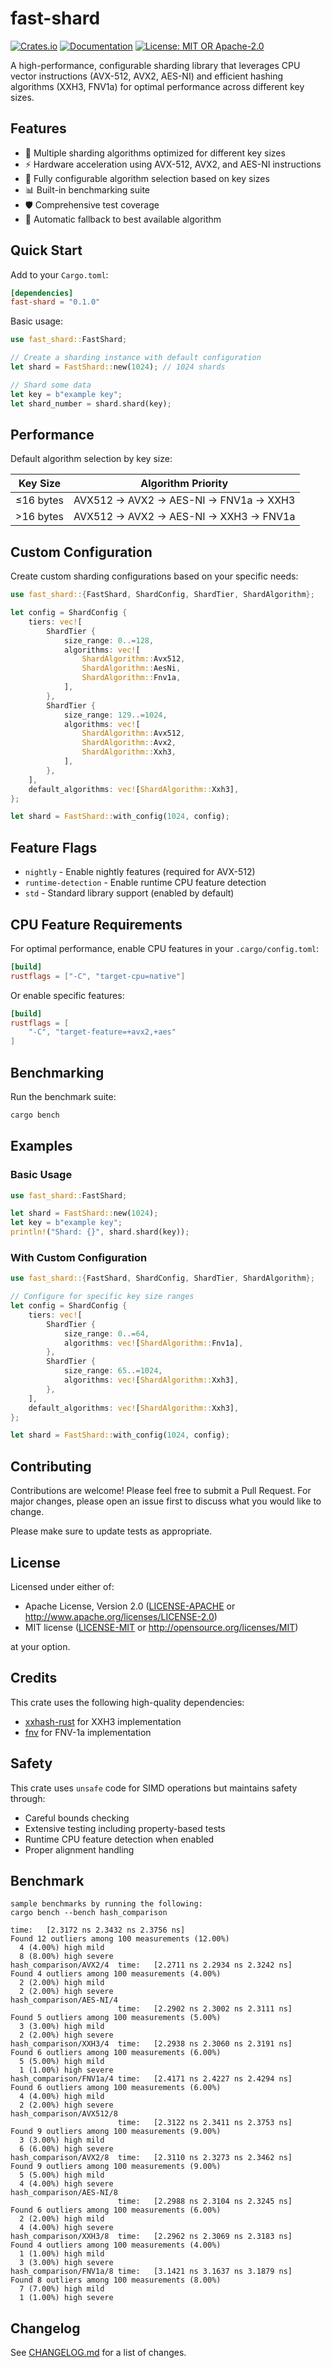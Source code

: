 # fast-shard

[![Crates.io](https://img.shields.io/crates/v/fast-shard.svg)](https://crates.io/crates/fast-shard)
[![Documentation](https://docs.rs/fast-shard/badge.svg)](https://docs.rs/fast-shard)
[![License: MIT OR Apache-2.0](https://img.shields.io/badge/License-MIT%20OR%20Apache--2.0-blue.svg)](LICENSE)

A high-performance, configurable sharding library that leverages CPU vector instructions (AVX-512, AVX2, AES-NI) and efficient hashing algorithms (XXH3, FNV1a) for optimal performance across different key sizes.

## Features

- 🚀 Multiple sharding algorithms optimized for different key sizes
- ⚡ Hardware acceleration using AVX-512, AVX2, and AES-NI instructions
- 🔧 Fully configurable algorithm selection based on key sizes
- 📊 Built-in benchmarking suite
- 🛡️ Comprehensive test coverage
- 🔄 Automatic fallback to best available algorithm

## Quick Start

Add to your `Cargo.toml`:
```toml
[dependencies]
fast-shard = "0.1.0"
```

Basic usage:
```rust
use fast_shard::FastShard;

// Create a sharding instance with default configuration
let shard = FastShard::new(1024); // 1024 shards

// Shard some data
let key = b"example key";
let shard_number = shard.shard(key);
```

## Performance

Default algorithm selection by key size:

| Key Size    | Algorithm Priority                           |
|------------|---------------------------------------------|
| ≤16 bytes  | AVX512 → AVX2 → AES-NI → FNV1a → XXH3      |
| >16 bytes  | AVX512 → AVX2 → AES-NI → XXH3 → FNV1a      |

## Custom Configuration

Create custom sharding configurations based on your specific needs:

```rust
use fast_shard::{FastShard, ShardConfig, ShardTier, ShardAlgorithm};

let config = ShardConfig {
    tiers: vec![
        ShardTier {
            size_range: 0..=128,
            algorithms: vec![
                ShardAlgorithm::Avx512,
                ShardAlgorithm::AesNi,
                ShardAlgorithm::Fnv1a,
            ],
        },
        ShardTier {
            size_range: 129..=1024,
            algorithms: vec![
                ShardAlgorithm::Avx512,
                ShardAlgorithm::Avx2,
                ShardAlgorithm::Xxh3,
            ],
        },
    ],
    default_algorithms: vec![ShardAlgorithm::Xxh3],
};

let shard = FastShard::with_config(1024, config);
```

## Feature Flags

- `nightly` - Enable nightly features (required for AVX-512)
- `runtime-detection` - Enable runtime CPU feature detection
- `std` - Standard library support (enabled by default)

## CPU Feature Requirements

For optimal performance, enable CPU features in your `.cargo/config.toml`:

```toml
[build]
rustflags = ["-C", "target-cpu=native"]
```

Or enable specific features:
```toml
[build]
rustflags = [
    "-C", "target-feature=+avx2,+aes"
]
```

## Benchmarking

Run the benchmark suite:
```bash
cargo bench
```

## Examples

### Basic Usage
```rust
use fast_shard::FastShard;

let shard = FastShard::new(1024);
let key = b"example key";
println!("Shard: {}", shard.shard(key));
```

### With Custom Configuration
```rust
use fast_shard::{FastShard, ShardConfig, ShardTier, ShardAlgorithm};

// Configure for specific key size ranges
let config = ShardConfig {
    tiers: vec![
        ShardTier {
            size_range: 0..=64,
            algorithms: vec![ShardAlgorithm::Fnv1a],
        },
        ShardTier {
            size_range: 65..=1024,
            algorithms: vec![ShardAlgorithm::Xxh3],
        },
    ],
    default_algorithms: vec![ShardAlgorithm::Xxh3],
};

let shard = FastShard::with_config(1024, config);
```

## Contributing

Contributions are welcome! Please feel free to submit a Pull Request. For major changes, please open an issue first to discuss what you would like to change.

Please make sure to update tests as appropriate.

## License

Licensed under either of:

 * Apache License, Version 2.0 ([LICENSE-APACHE](LICENSE-APACHE) or http://www.apache.org/licenses/LICENSE-2.0)
 * MIT license ([LICENSE-MIT](LICENSE-MIT) or http://opensource.org/licenses/MIT)

at your option.

## Credits

This crate uses the following high-quality dependencies:
- [xxhash-rust](https://github.com/DoumanAsh/xxhash-rust) for XXH3 implementation
- [fnv](https://github.com/servo/rust-fnv) for FNV-1a implementation

## Safety

This crate uses `unsafe` code for SIMD operations but maintains safety through:
- Careful bounds checking
- Extensive testing including property-based tests
- Runtime CPU feature detection when enabled
- Proper alignment handling

##  Benchmark
```
sample benchmarks by running the following: 
cargo bench --bench hash_comparison

time:   [2.3172 ns 2.3432 ns 2.3756 ns]
Found 12 outliers among 100 measurements (12.00%)
  4 (4.00%) high mild
  8 (8.00%) high severe
hash_comparison/AVX2/4  time:   [2.2711 ns 2.2934 ns 2.3242 ns]
Found 4 outliers among 100 measurements (4.00%)
  2 (2.00%) high mild
  2 (2.00%) high severe
hash_comparison/AES-NI/4
                        time:   [2.2902 ns 2.3002 ns 2.3111 ns]
Found 5 outliers among 100 measurements (5.00%)
  3 (3.00%) high mild
  2 (2.00%) high severe
hash_comparison/XXH3/4  time:   [2.2938 ns 2.3060 ns 2.3191 ns]
Found 6 outliers among 100 measurements (6.00%)
  5 (5.00%) high mild
  1 (1.00%) high severe
hash_comparison/FNV1a/4 time:   [2.4171 ns 2.4227 ns 2.4294 ns]
Found 6 outliers among 100 measurements (6.00%)
  4 (4.00%) high mild
  2 (2.00%) high severe
hash_comparison/AVX512/8
                        time:   [2.3122 ns 2.3411 ns 2.3753 ns]
Found 9 outliers among 100 measurements (9.00%)
  3 (3.00%) high mild
  6 (6.00%) high severe
hash_comparison/AVX2/8  time:   [2.3110 ns 2.3273 ns 2.3462 ns]
Found 9 outliers among 100 measurements (9.00%)
  5 (5.00%) high mild
  4 (4.00%) high severe
hash_comparison/AES-NI/8
                        time:   [2.2988 ns 2.3104 ns 2.3245 ns]
Found 6 outliers among 100 measurements (6.00%)
  2 (2.00%) high mild
  4 (4.00%) high severe
hash_comparison/XXH3/8  time:   [2.2962 ns 2.3069 ns 2.3183 ns]
Found 4 outliers among 100 measurements (4.00%)
  1 (1.00%) high mild
  3 (3.00%) high severe
hash_comparison/FNV1a/8 time:   [3.1421 ns 3.1637 ns 3.1879 ns]
Found 8 outliers among 100 measurements (8.00%)
  7 (7.00%) high mild
  1 (1.00%) high severe
```

## Changelog

See [CHANGELOG.md](CHANGELOG.md) for a list of changes.

